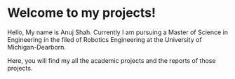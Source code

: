 # Welcome to my projects!

Hello,
My name is Anuj Shah. Currently I am pursuing a Master of Science in Engineering in the filed of Robotics Engineering at the University of Michigan-Dearborn.

Here, you will find my all the academic projects and the reports of those projects.
